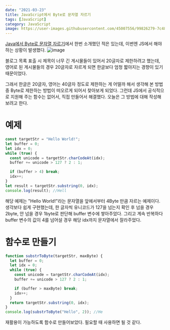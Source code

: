 ```yaml
---
date: "2021-03-23"
title: JavaScript에서 Byte로 문자열 자르기
tags: [JavaScript]
category: JavaScript
image: https://user-images.githubusercontent.com/45007556/99826279-7c48c080-2b9b-11eb-8cce-3c92f971c803.png
---
```


[Java에서 Byte로 문자열 자르기](/Java-Byte-String)에서 한번 소개했던 적은 있는데, 이번엔 JS에서 해야 하는 상황이 발생했다.
![image](https://user-images.githubusercontent.com/45007556/112081265-b7e5ac80-8bc6-11eb-8078-8d173f4f1e58.png)

블로그 목록 표출 시 제목이 너무 긴 게시물들이 있어서 20글자로 제한하려고 했는데, 영어로 된 게시물들의 경우 20글자로 자르게 되면 한글보다 엄청 짧아지는 경향이 있기 때문이었다.

그래서 한글은 20글자, 영어는 40글자 정도로 제한하는 게 어떨까 해서 생각해 본 방법 중 Byte로 제한하는 방법이 떠오르게 되어서 찾아보게 되었다. 그런데 JS에서 공식적으로 지원해 주는 함수는 없어서, 직접 만들어서 해결했다. 오늘은 그 방법에 대해 작성해보려고 한다.

# 예제

```js
const targetStr = "Hello World!";
let buffer = 0;
let idx = 0;
while (true) {
  const unicode = targetStr.charCodeAt(idx);
  buffer += unicode > 127 ? 2 : 1;

  if (buffer > 4) break;
  idx++;
}
let result = targetStr.substring(0, idx);
console.log(result); //Hell
```

해당 예제는 "Hello World!"라는 문자열을 앞에서부터 4Byte 만큼 자르는 예제이다.
생각보다 쉽게 구현했는데, 한 글자씩 유니코드가 127을 넘는지 확인 후 넘을 경우 2byte, 안 넘을 경우 1byte로 판단해 buffer 변수에 쌓아주었다. 그리고 계속 반복하다 buffer 변수의 값이 4를 넘어설 경우 해당 idx까지 문자열에서 잘라주었다.

# 함수로 만들기

```js
function substrToByte(targetStr, maxByte) {
  let buffer = 0;
  let idx = 0;
  while (true) {
    const unicode = targetStr.charCodeAt(idx);
    buffer += unicode > 127 ? 2 : 1;

    if (buffer > maxByte) break;
    idx++;
  }
  return targetStr.substring(0, idx);
}
console.log(substrToByte("Hello", 2)); //He
```

재활용이 가능하도록 함수로 만들어보았다. 필요할 때 사용하면 될 것 같다.
